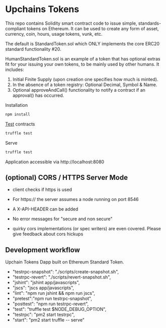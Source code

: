 # Upchains Tokens

This repo contains Solidity smart contract code to issue simple, standards-compliant tokens on Ethereum. It can be used to create any form of asset, currency, coin, hours, usage tokens, vunk, etc.

The default is StandardToken.sol which ONLY implements the core ERC20 standard functionality #20.

HumanStandardToken.sol is an example of a token that has optional extras fit for your issuing your own tokens, to be mainly used by other humans. It includes:

1. Initial Finite Supply (upon creation one specifies how much is minted).
2. In the absence of a token registry: Optional Decimal, Symbol & Name.
3. Optional approveAndCall() functionality to notify a contract if an approval() has occurred.

Installation

```bash
npm install
```

[Test](./test) contracts

```bash
truffle test
```

Serve

```bash
truffle test
```

Application accessible via http://localhost:8080

## (optional) CORS / HTTPS Server Mode

* client checks if https is used
* For https:// the server assumes a node running on port 8546
* A X-API-HEADER can be added

* No error messages for "secure and non secure"
* quirky cors implementations (or spec writers) are even covered. Please give feedback about cors hickups

## Development workflow
Upchain Tokens Dapp built on Ethereum Standard Token.

  * "testrpc-snapshot": "./scripts/create-snapshot.sh",
  * "testrpc-revert": "./scripts/revert-snapshot.sh",
  * "jshint": "jshint app/javascripts",
  * "jscs": "jscs app/javascripts",
  * "lint": "npm run jshint && npm run jscs",
  * "pretest":"npm run testrpc-snapshot",
  * "posttest": "npm run testrpc-revert",
  * "test": "truffle test $NODE_DEBUG_OPTION",
  * "testrpc": "pm2 start testrpc",
  * "start": "pm2 start truffle -- serve"
